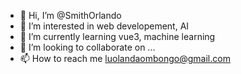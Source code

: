 - 👋 Hi, I’m @SmithOrlando
- 👀 I’m interested in web developement, AI
- 🌱 I’m currently learning vue3, machine learning
- 💞️ I’m looking to collaborate on ...
- 📫 How to reach me luolandaombongo@gmail.com

<!---
SmithOrlando/SmithOrlando is a ✨ special ✨ repository because its `README.md` (this file) appears on your GitHub profile.
You can click the Preview link to take a look at your changes.
--->
